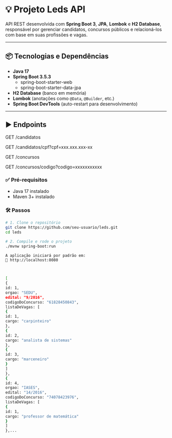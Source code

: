 # 💡 Projeto Leds API

API REST desenvolvida com **Spring Boot 3**, **JPA**, **Lombok** e **H2 Database**, responsável por gerenciar candidatos, concursos públicos e relacioná-los com base em suas profissões e vagas.

---


## 📦 Tecnologias e Dependências

- **Java 17**
- **Spring Boot 3.5.3**
  - spring-boot-starter-web
  - spring-boot-starter-data-jpa
- **H2 Database** (banco em memória)
- **Lombok** (anotações como `@Data`, `@Builder`, etc.)
- **Spring Boot DevTools** (auto-restart para desenvolvimento)

---

## ▶️ Endpoints
GET /candidatos

GET /candidatos/cpf?cpf=xxx.xxx.xxx-xx

GET /concursos

GET /concursos/codigo?codigo=xxxxxxxxxxx

### ✅ Pré-requisitos

- Java 17 instalado
- Maven 3+ instalado

### 🛠️ Passos

```bash
# 1. Clone o repositório
git clone https://github.com/seu-usuario/leds.git
cd leds

# 2. Compile e rode o projeto
./mvnw spring-boot:run

A aplicação iniciará por padrão em:
📍 http://localhost:8080



[
{
id: 1,
orgao: "SEDU",
edital: "9/2016",
codigoDoConcurso: "61828450843",
listaDeVagas: [
{
id: 1,
cargo: "carpinteiro"
},
{
id: 2,
cargo: "analista de sistemas"
},
{
id: 3,
cargo: "marceneiro"
}
]
},
{
id: 4,
orgao: "IASES",
edital: "14/2016",
codigoDoConcurso: "74078423976",
listaDeVagas: [
{
id: 1,
cargo: "professor de matemática"
}
]
},...



